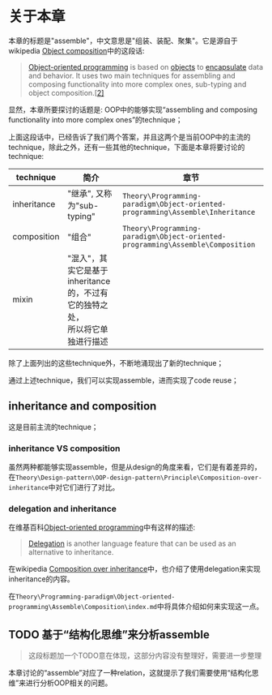 # 关于本章

本章的标题是"assemble"，中文意思是"组装、装配、聚集"。它是源自于wikipedia [Object composition](https://en.wikipedia.org/wiki/Object_composition)中的这段话:

> [Object-oriented programming](https://en.wikipedia.org/wiki/Object-oriented_programming) is based on [objects](https://en.wikipedia.org/wiki/Object_(computer_science)) to [encapsulate](https://en.wikipedia.org/wiki/Encapsulation_(computer_programming)) data and behavior. It uses two main techniques for assembling and composing functionality into more complex ones, sub-typing and object composition.[[2\]](https://en.wikipedia.org/wiki/Object_composition#cite_note-2) 

显然，本章所要探讨的话题是: OOP中的能够实现“assembling and composing functionality into more complex ones”的technique；



上面这段话中，已经告诉了我们两个答案，并且这两个是当前OOP中的主流的technique，除此之外，还有一些其他的technique，下面是本章将要讨论的technique:

| technique   | 简介                                                         | 章节                                                         |
| ----------- | ------------------------------------------------------------ | ------------------------------------------------------------ |
| inheritance | "继承", 又称为"sub-typing"                                   | `Theory\Programming-paradigm\Object-oriented-programming\Assemble\Inheritance` |
| composition | "组合"                                                       | `Theory\Programming-paradigm\Object-oriented-programming\Assemble\Composition` |
| mixin       | "混入"，其实它是基于inheritance的，不过有它的独特之处，<br>所以将它单独进行描述 |                                                              |

除了上面列出的这些technique外，不断地涌现出了新的technique；

通过上述technique，我们可以实现assemble，进而实现了code reuse；

## inheritance and composition

这是目前主流的technique；

### inheritance VS composition

虽然两种都能够实现assemble，但是从design的角度来看，它们是有着差异的，在`Theory\Design-pattern\OOP-design-pattern\Principle\Composition-over-inheritance`中对它们进行了对比。



### delegation and inheritance

在维基百科[Object-oriented programming](https://en.wikipedia.org/wiki/Object-oriented_programming)中有这样的描述: 

> [Delegation](https://en.wikipedia.org/wiki/Delegation_(programming)) is another language feature that can be used as an alternative to inheritance.
>

在wikipedia [Composition over inheritance](https://en.wikipedia.org/wiki/Composition_over_inheritance)中，也介绍了使用delegation来实现inheritance的内容。

在`Theory\Programming-paradigm\Object-oriented-programming\Assemble\Composition\index.md`中将具体介绍如何来实现这一点。





## TODO 基于“结构化思维”来分析assemble

> 这段标题加一个TODO意在体现，这部分内容没有整理好，需要进一步整理

本章讨论的“assemble”对应了一种relation，这就提示了我们需要使用“结构化思维”来进行分析OOP相关的问题。

